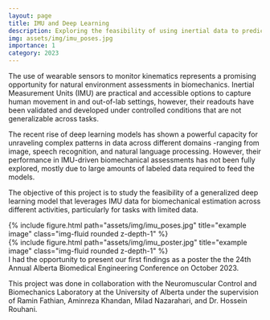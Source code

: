 ```yaml
---
layout: page
title: IMU and Deep Learning
description: Exploring the feasibility of using inertial data to predict biomechanical parameters more accurately
img: assets/img/imu_poses.jpg
importance: 1
category: 2023
---
```


The use of wearable sensors to monitor kinematics represents a promising opportunity for natural environment assessments in biomechanics. Inertial Measurement Units (IMU) are practical and accessible options to capture human movement in and out-of-lab settings, however, their readouts have been validated and developed under controlled conditions that are not generalizable across tasks.

The recent rise of deep learning models has shown a powerful capacity for unraveling complex patterns in data across different domains -ranging from image, speech recognition, and natural language processing. However, their performance in IMU-driven biomechanical assessments has not been fully explored, mostly due to large amounts of labeled data required to feed the models.

The objective of this project is to study the feasibility of a generalized deep learning model that leverages IMU data for biomechanical estimation across different activities, particularly for tasks with limited data.

<div class="row justify-content-sm-center">
    <div class="col-sm-8 mt-3 mt-md-0">
        {% include figure.html path="assets/img/imu_poses.jpg" title="example image" class="img-fluid rounded z-depth-1" %}
    </div>
    <div class="col-sm-4 mt-3 mt-md-0">
        {% include figure.html path="assets/img/imu_poster.jpg" title="example image" class="img-fluid rounded z-depth-1" %}
    </div>
</div>
<div class="caption">
    I had the opportunity to present our first findings as a poster the the 24th Annual Alberta Biomedical Engineering Conference on October 2023. 
</div>

This project was done in collaboration with the Neuromuscular Control and Biomechanics Laboratory at the University of Alberta under the supervision of Ramin Fathian, Aminreza Khandan, Milad Nazarahari, and Dr. Hossein Rouhani. 
